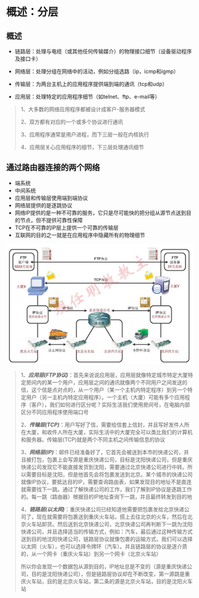# 概述：分层

## 概述

- 链路层：处理与电缆（或其他任何传输媒介）的物理接口细节（设备驱动程序及接口卡）

- 网络层：处理分组在网络中的活动，例如分组选路（ip，icmp和igmp）

- 传输层：为两台主机上的应用程序提供端到端的通讯（tcp和udp）

- 应用层：处理特定的应用程序细节（如telnet、ftp、e-mail等）

> 1、大多数的网络应用程序都被设计成客户-服务器模式
>
> 2、双方都有对应的一个或多个协议进行通讯
>
> 3、应用程序通常是用户进程，而下三层一般在内核执行
>
> 4、应用层关心应用程序的细节，下三层处理通讯细节



## 通过路由器连接的两个网络

- 端系统
- 中间系统
- 应用层和传输层使用端到端协议
- 网络层提供的是逐跳协议
- 网络IP提供的是一种不可靠的服务，它只是尽可能快的把分组从源节点送到目的节点，但不提供可靠性保障
- TCP在不可靠的IP层上提供一个可靠的传输层
- 互联网的目的之一就是在应用程序中隐藏所有的物理细节

![image-20200603072000914](../Images/image-20200603072000914.png)

> 1、***应用层(FTP协议)***：首先来说说应用层，应用层就像特定城市特定大厦特定房间内的某一个用户，应用层之间的通讯就像两个不同用户之间发送的信，这个信是点对点的，从一个用户（某一个主机内特定程序）到另一个特定用户（另一主机内特定应用程序）。一个主机（大厦）可能有多个应用程序（客户），我们如何进行区分呢？实际生活我们使用房间号，在电脑内部区分不同应用程序使用端口号
>
> 2、***传输层(TCP)***：用户写好了信，需要给信套上信封，并且写好发件人所在大厦，和收件人所在大厦，实际生活中的大厦完全可以类比我们的计算机和服务器。传输层(TCP)就是两个不同主机之间传输信息的协议
>
> 3、***网络层(IP)***：邮件已经准备好了，它首先会被送到本市的快递公司，并且被打包，包裹上会写源是重庆快递公司，目标是沈阳快递公司，但是重庆快递公司发现它不能直接发货到沈阳，需要通过北京快递公司进行中转。所以需要目标是沈阳，但是他首先会将包裹发送到北京。某个城市的快递公司就像IP协议，要抵达目的IP，需要查询路由表，如果发现目的地址不是直连就需要找下一跳。通过了解快递公司的工作，我们了解到IP协议是逐跳工作的。每一跳（路由器）根据目的IP地址查询下一跳，并且最终转发到目的地
>
> 4、***链路层(以太网)***：重庆快递公司已经知道他需要把包裹发给北京快递公司了，现在就需要将包裹送到重庆火车站，搭上去往北京的火车，然后在北京火车站卸货。然后送到北京快递公司，北京快递公司再判断下一跳为沈阳快递公司，并且选择适当的传输方式，例如：汽车，最后通过这种传输方式送到目的地沈阳快递公司，链路层协议就像包裹的运输方式，我们可以选择以太网（火车），也可以选择令牌环（汽车）。并且链路层的协议是逐介质的，从一个网卡（重庆火车站）到另一个网卡（北京火车站）
>
> 所以你会发现一个数据包从源到目的，IP地址总是不变的（源是重庆快递公司，目的是沈阳快递公司），但是链路层协议却在不断改变，第一源跳是重庆火车站，目的是北京火车站，第二条的源是北京火车站，目的是沈阳火车站


